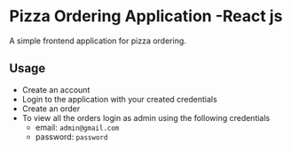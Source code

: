 # Pizza Ordering Application -React js

A simple frontend application for pizza ordering.

## Usage

* Create an account
* Login to the application with your created credentials
* Create an order 
* To view all the orders login as admin using the following credentials 
    * email: `admin@gmail.com`
    * password: `password`
